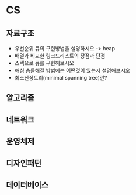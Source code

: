 # CS

## 자료구조
* 우선순위 큐의 구현방법을 설명하시오 -> heap
* 배열과 비교한 링크드리스트의 장점과 단점
* 스택으로 큐를 구현해보시오
* 해싱 충돌해결 방법에는 어떤것이 있는지 설명해보시오
* 최소신장트리(minimal spanning tree)란?
## 알고리즘  
## 네트워크  
## 운영체제  
## 디자인패턴  
## 데이터베이스  
